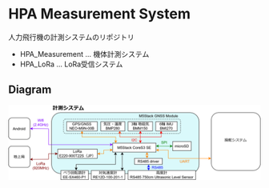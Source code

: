 # HPA Measurement System

人力飛行機の計測システムのリポジトリ

- HPA_Measurement ... 機体計測システム
- HPA_LoRa ... LoRa受信システム

## Diagram

![HPA.drawio](HPA.drawio.svg)
